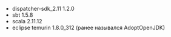 - dispatcher-sdk_2.11  1.2.0
- sbt 1.5.8
- scala 2.11.12
- eclipse temurin 1.8.0_312 (ранее назывался AdoptOpenJDK)